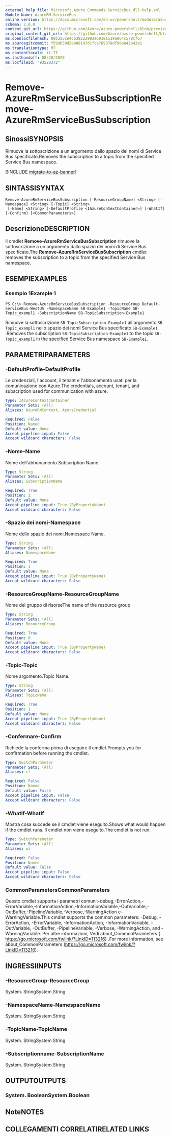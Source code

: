 ```yaml
---
external help file: Microsoft.Azure.Commands.ServiceBus.dll-Help.xml
Module Name: AzureRM.ServiceBus
online version: https://docs.microsoft.com/en-us/powershell/module/azurerm.servicebus/remove-azurermservicebussubscription
schema: 2.0.0
content_git_url: https://github.com/Azure/azure-powershell/blob/preview/src/ResourceManager/ServiceBus/Commands.ServiceBus/help/Remove-AzureRmServiceBusSubscription.md
original_content_git_url: https://github.com/Azure/azure-powershell/blob/preview/src/ResourceManager/ServiceBus/Commands.ServiceBus/help/Remove-AzureRmServiceBusSubscription.md
ms.openlocfilehash: 80b3a5ce4cb38222993e69181519a864c578cf67
ms.sourcegitcommit: f599b50d5e980197d1fca769378df90a842b42a1
ms.translationtype: MT
ms.contentlocale: it-IT
ms.lasthandoff: 08/20/2020
ms.locfileid: "93520372"
---
```

# <span data-ttu-id="fcf06-101">Remove-AzureRmServiceBusSubscription</span><span class="sxs-lookup"><span data-stu-id="fcf06-101">Remove-AzureRmServiceBusSubscription</span></span>

## <span data-ttu-id="fcf06-102">Sinossi</span><span class="sxs-lookup"><span data-stu-id="fcf06-102">SYNOPSIS</span></span>
<span data-ttu-id="fcf06-103">Rimuove la sottoscrizione a un argomento dallo spazio dei nomi di Service Bus specificato.</span><span class="sxs-lookup"><span data-stu-id="fcf06-103">Removes the subscription to a topic from the specified Service Bus namespace.</span></span>

[!INCLUDE [migrate-to-az-banner](../../includes/migrate-to-az-banner.md)]

## <span data-ttu-id="fcf06-104">SINTASSI</span><span class="sxs-lookup"><span data-stu-id="fcf06-104">SYNTAX</span></span>

```
Remove-AzureRmServiceBusSubscription [-ResourceGroupName] <String> [-Namespace] <String> [-Topic] <String>
 [-Name] <String> [-DefaultProfile <IAzureContextContainer>] [-WhatIf] [-Confirm] [<CommonParameters>]
```

## <span data-ttu-id="fcf06-105">Descrizione</span><span class="sxs-lookup"><span data-stu-id="fcf06-105">DESCRIPTION</span></span>
<span data-ttu-id="fcf06-106">Il cmdlet **Remove-AzureRmServiceBusSubscription** rimuove la sottoscrizione a un argomento dallo spazio dei nomi di Service Bus specificato.</span><span class="sxs-lookup"><span data-stu-id="fcf06-106">The **Remove-AzureRmServiceBusSubscription** cmdlet removes the subscription to a topic from the specified Service Bus namespace.</span></span>

## <span data-ttu-id="fcf06-107">ESEMPI</span><span class="sxs-lookup"><span data-stu-id="fcf06-107">EXAMPLES</span></span>

### <span data-ttu-id="fcf06-108">Esempio 1</span><span class="sxs-lookup"><span data-stu-id="fcf06-108">Example 1</span></span>
```
PS C:\> Remove-AzureRmServiceBusSubscription -ResourceGroup Default-ServiceBus-WestUS -NamespaceName SB-Example1 -TopicName SB-Topic_exampl1 -SubscriptionName SB-TopicSubscription-Example1
```

<span data-ttu-id="fcf06-109">Rimuove la sottoscrizione `SB-TopicSubscription-Example1` all'argomento `SB-Topic_exampl1` nello spazio dei nomi Service Bus specificato `SB-Example1` .</span><span class="sxs-lookup"><span data-stu-id="fcf06-109">Removes the subscription `SB-TopicSubscription-Example1` to the topic `SB-Topic_exampl1` in the specified Service Bus namespace `SB-Example1`.</span></span>

## <span data-ttu-id="fcf06-110">PARAMETRI</span><span class="sxs-lookup"><span data-stu-id="fcf06-110">PARAMETERS</span></span>

### <span data-ttu-id="fcf06-111">-DefaultProfile</span><span class="sxs-lookup"><span data-stu-id="fcf06-111">-DefaultProfile</span></span>
<span data-ttu-id="fcf06-112">Le credenziali, l'account, il tenant e l'abbonamento usati per la comunicazione con Azure.</span><span class="sxs-lookup"><span data-stu-id="fcf06-112">The credentials, account, tenant, and subscription used for communication with azure.</span></span>

```yaml
Type: IAzureContextContainer
Parameter Sets: (All)
Aliases: AzureRmContext, AzureCredential

Required: False
Position: Named
Default value: None
Accept pipeline input: False
Accept wildcard characters: False
```

### <span data-ttu-id="fcf06-113">-Nome</span><span class="sxs-lookup"><span data-stu-id="fcf06-113">-Name</span></span>
<span data-ttu-id="fcf06-114">Nome dell'abbonamento.</span><span class="sxs-lookup"><span data-stu-id="fcf06-114">Subscription Name.</span></span>

```yaml
Type: String
Parameter Sets: (All)
Aliases: SubscriptionName

Required: True
Position: 2
Default value: None
Accept pipeline input: True (ByPropertyName)
Accept wildcard characters: False
```

### <span data-ttu-id="fcf06-115">-Spazio dei nomi</span><span class="sxs-lookup"><span data-stu-id="fcf06-115">-Namespace</span></span>
<span data-ttu-id="fcf06-116">Nome dello spazio dei nomi.</span><span class="sxs-lookup"><span data-stu-id="fcf06-116">Namespace Name.</span></span>

```yaml
Type: String
Parameter Sets: (All)
Aliases: NamespaceName

Required: True
Position: 1
Default value: None
Accept pipeline input: True (ByPropertyName)
Accept wildcard characters: False
```

### <span data-ttu-id="fcf06-117">-ResourceGroupName</span><span class="sxs-lookup"><span data-stu-id="fcf06-117">-ResourceGroupName</span></span>
<span data-ttu-id="fcf06-118">Nome del gruppo di risorse</span><span class="sxs-lookup"><span data-stu-id="fcf06-118">The name of the resource group</span></span>

```yaml
Type: String
Parameter Sets: (All)
Aliases: ResourceGroup

Required: True
Position: 0
Default value: None
Accept pipeline input: True (ByPropertyName)
Accept wildcard characters: False
```

### <span data-ttu-id="fcf06-119">-Topic</span><span class="sxs-lookup"><span data-stu-id="fcf06-119">-Topic</span></span>
<span data-ttu-id="fcf06-120">Nome argomento.</span><span class="sxs-lookup"><span data-stu-id="fcf06-120">Topic Name.</span></span>

```yaml
Type: String
Parameter Sets: (All)
Aliases: TopicName

Required: True
Position: 1
Default value: None
Accept pipeline input: True (ByPropertyName)
Accept wildcard characters: False
```

### <span data-ttu-id="fcf06-121">-Confermare</span><span class="sxs-lookup"><span data-stu-id="fcf06-121">-Confirm</span></span>
<span data-ttu-id="fcf06-122">Richiede la conferma prima di eseguire il cmdlet.</span><span class="sxs-lookup"><span data-stu-id="fcf06-122">Prompts you for confirmation before running the cmdlet.</span></span>

```yaml
Type: SwitchParameter
Parameter Sets: (All)
Aliases: cf

Required: False
Position: Named
Default value: False
Accept pipeline input: False
Accept wildcard characters: False
```

### <span data-ttu-id="fcf06-123">-WhatIf</span><span class="sxs-lookup"><span data-stu-id="fcf06-123">-WhatIf</span></span>
<span data-ttu-id="fcf06-124">Mostra cosa succede se il cmdlet viene eseguito.</span><span class="sxs-lookup"><span data-stu-id="fcf06-124">Shows what would happen if the cmdlet runs.</span></span>
<span data-ttu-id="fcf06-125">Il cmdlet non viene eseguito.</span><span class="sxs-lookup"><span data-stu-id="fcf06-125">The cmdlet is not run.</span></span>

```yaml
Type: SwitchParameter
Parameter Sets: (All)
Aliases: wi

Required: False
Position: Named
Default value: False
Accept pipeline input: False
Accept wildcard characters: False
```

### <span data-ttu-id="fcf06-126">CommonParameters</span><span class="sxs-lookup"><span data-stu-id="fcf06-126">CommonParameters</span></span>
<span data-ttu-id="fcf06-127">Questo cmdlet supporta i parametri comuni:-debug,-ErrorAction,-ErrorVariable,-InformationAction,-InformationVariable,-OutVariable,-OutBuffer,-PipelineVariable,-Verbose,-WarningAction e-WarningVariable.</span><span class="sxs-lookup"><span data-stu-id="fcf06-127">This cmdlet supports the common parameters: -Debug, -ErrorAction, -ErrorVariable, -InformationAction, -InformationVariable, -OutVariable, -OutBuffer, -PipelineVariable, -Verbose, -WarningAction, and -WarningVariable.</span></span> <span data-ttu-id="fcf06-128">Per altre informazioni, Vedi about_CommonParameters ( https://go.microsoft.com/fwlink/?LinkID=113216) .</span><span class="sxs-lookup"><span data-stu-id="fcf06-128">For more information, see about_CommonParameters (https://go.microsoft.com/fwlink/?LinkID=113216).</span></span>

## <span data-ttu-id="fcf06-129">INGRESSI</span><span class="sxs-lookup"><span data-stu-id="fcf06-129">INPUTS</span></span>

### <span data-ttu-id="fcf06-130">-ResourceGroup</span><span class="sxs-lookup"><span data-stu-id="fcf06-130">-ResourceGroup</span></span>
 <span data-ttu-id="fcf06-131">System. String</span><span class="sxs-lookup"><span data-stu-id="fcf06-131">System.String</span></span>

### <span data-ttu-id="fcf06-132">-NamespaceName</span><span class="sxs-lookup"><span data-stu-id="fcf06-132">-NamespaceName</span></span>
 <span data-ttu-id="fcf06-133">System. String</span><span class="sxs-lookup"><span data-stu-id="fcf06-133">System.String</span></span>

### <span data-ttu-id="fcf06-134">-TopicName</span><span class="sxs-lookup"><span data-stu-id="fcf06-134">-TopicName</span></span>
 <span data-ttu-id="fcf06-135">System. String</span><span class="sxs-lookup"><span data-stu-id="fcf06-135">System.String</span></span>

### <span data-ttu-id="fcf06-136">-Subscriptionname</span><span class="sxs-lookup"><span data-stu-id="fcf06-136">-SubscriptionName</span></span>
 <span data-ttu-id="fcf06-137">System. String</span><span class="sxs-lookup"><span data-stu-id="fcf06-137">System.String</span></span>

## <span data-ttu-id="fcf06-138">OUTPUT</span><span class="sxs-lookup"><span data-stu-id="fcf06-138">OUTPUTS</span></span>

### <span data-ttu-id="fcf06-139">System. Boolean</span><span class="sxs-lookup"><span data-stu-id="fcf06-139">System.Boolean</span></span>

## <span data-ttu-id="fcf06-140">Note</span><span class="sxs-lookup"><span data-stu-id="fcf06-140">NOTES</span></span>

## <span data-ttu-id="fcf06-141">COLLEGAMENTI CORRELATI</span><span class="sxs-lookup"><span data-stu-id="fcf06-141">RELATED LINKS</span></span>

